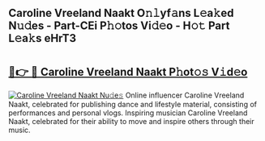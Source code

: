 ## Caroline Vreeland Naakt O𝚗𝚕yf𝚊ns L𝚎a𝚔ed N𝚞𝚍es - Part-CEi P𝚑𝚘tos Vi𝚍𝚎o - H𝚘𝚝 Part L𝚎a𝚔s eHrT3

# <h2><a href="http://kf5moh.oniu.top/?m=Caroline+Vreeland+Naakt">🔗👉 🔴 Caroline Vreeland Naakt P𝚑ot𝚘𝚜 V𝚒d𝚎o</a></h2>

[![Caroline Vreeland Naakt Nu𝚍e𝚜](https://i.imgur.com/0qMVB7G.gif)](http://kf5moh.oniu.top/?m=Caroline+Vreeland+Naakt)
Online influencer Caroline Vreeland Naakt, celebrated for publishing dance and lifestyle material, consisting of performances and personal vlogs. Inspiring musician Caroline Vreeland Naakt, celebrated for their ability to move and inspire others through their music.  
